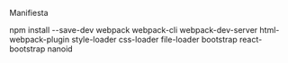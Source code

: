 Manifiesta

npm install --save-dev webpack webpack-cli webpack-dev-server html-webpack-plugin style-loader css-loader file-loader bootstrap react-bootstrap nanoid